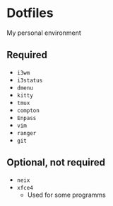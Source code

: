 # Dotfiles
My personal environment

## Required
- `i3wm`
- `i3status`
- `dmenu`
- `kitty`
- `tmux`
- `compton`
- `Enpass`
- `vim`
- `ranger`
- `git`

## Optional, not required
- `neix`
- `xfce4`
    - Used for some programms
